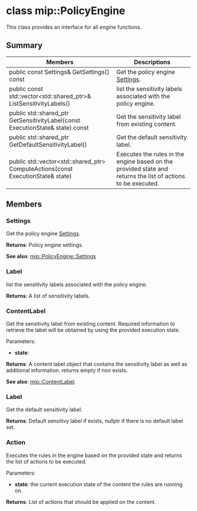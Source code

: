 # class mip::PolicyEngine 
This class provides an interface for all engine functions.
  
## Summary
 Members                        | Descriptions                                
--------------------------------|---------------------------------------------
 public const Settings& GetSettings() const  |  Get the policy engine [Settings](class_mip_policyengine_settings.md).
public const std::vector<std::shared_ptr<Label>>& ListSensitivityLabels()  |  list the sensitivity labels associated with the policy engine.
public std::shared_ptr<ContentLabel> GetSensitivityLabel(const ExecutionState& state) const  |  Get the sensitivity label from existing content.
public std::shared_ptr<Label> GetDefaultSensitivityLabel()  |  Get the default sensitivity label.
public std::vector<std::shared_ptr<Action>> ComputeActions(const ExecutionState& state)  |  Executes the rules in the engine based on the provided state and returns the list of actions to be executed.
  
## Members
  
### Settings
Get the policy engine [Settings](class_mip_policyengine_settings.md).

  
**Returns**: Policy engine settings. 
  
**See also**: [mip::PolicyEngine::Settings](class_mip_policyengine_settings.md)
  
### Label
list the sensitivity labels associated with the policy engine.

  
**Returns**: A list of sensitivity labels.
  
### ContentLabel
Get the sensitivity label from existing content.
Required information to retrieve the label will be obtained by using the provided execution state. 

Parameters:  
* **state**: 



  
**Returns**: A content label object that contains the sensitivity label as well as additional information. returns empty if non exists. 
  
**See also**: [mip::ContentLabel](class_mip_contentlabel.md).
  
### Label
Get the default sensitivity label.

  
**Returns**: Default sensitivy label if exists, nullptr if there is no default label set.
  
### Action
Executes the rules in the engine based on the provided state and returns the list of actions to be executed.

Parameters:  
* **state**: the current execution state of the content the rules are running on. 



  
**Returns**: List of actions that should be applied on the content.